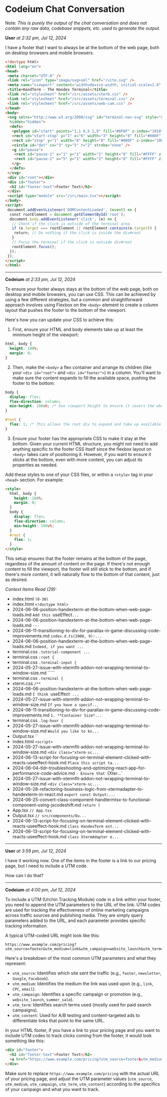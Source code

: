# Codeium Chat Conversation

Note: _This is purely the output of the chat conversation and does not contain any raw data, codebase snippets, etc. used to generate the output._

**User** _at 2:32 pm, Jul 12, 2024_

I have a footer that I want to always be at the bottom of the web page, both on desktop browsers and mobile browsers.

```html
<!doctype html>
<html lang="en">
<head>
 <meta charset="UTF-8" />
 <link rel="icon" type="image/svg+xml" href="/vite.svg" />
 <meta name="viewport" content="width=device-width, initial-scale=1.0" />
 <title>HandTerm - The Handex Terminal</title>
 <link rel="stylesheet" href="/src/assets/xterm.css" />
 <link rel="stylesheet" href="/src/assets/terminal.css" />
 <link rel="stylesheet" href="/src/assets/web-cam.css" />
</head>
<body>
 <svg xmlns="http://www.w3.org/2000/svg" id="terminal-nav-svg" style="display: none"
  hidden="hidden">
  <defs>
   <polygon id="start" points="1,1 6,5 1,9" fill="#0F0F" z-index="1010" />
   <rect id="start-stop" y="1" x="6" width="3" height="8" fill="#000F" z-index="1000" />
   <rect id="stop" y="1" width="8" height="8" fill="#000F" z-index="1000" />
   <circle id="dot" cx="3" cy="5" r="2" stroke="none" />
   <g id="pause">
    <rect id="pause-1" x="1" y="1" width="2" height="8" fill="#FFFF" z-index="1000" />
    <rect id="pause-2" x="5" y="1" width="2" height="8" fill="#FFFF" z-index="1000" />
   </g>
  </defs>
 </svg>
 <div id="root"></div>
 <div id="footer">
  <h2 id="footer-text">Footer Text</h2>
 </div>
 <script type="module" src="/src/main.tsx"></script>
</body>
<script>
 document.addEventListener('DOMContentLoaded', (event) => {
  const rootElement = document.getElementById('root');
  document.body.addEventListener('click', (e) => {
   // Check if the click is outside of the terminal area
   if (e.target === rootElement || rootElement.contains(e.target)) {
    return; // Do nothing if the click is inside the div#root
   }
   // Focus the terminal if the click is outside div#root
   rootElement.focus();
  });
 });
</script>
</html>
```

---

**Codeium** _at 2:33 pm, Jul 12, 2024_

To ensure your footer always stays at the bottom of the web page, both on desktop and mobile browsers, you can use CSS. This can be achieved by using a few different strategies, but a common and straightforward approach involves using Flexbox on the `<body>` element to create a column layout that pushes the footer to the bottom of the viewport.

Here's how you can update your CSS to achieve this:

1. First, ensure your HTML and body elements take up at least the minimum height of the viewport:

```css
html, body {
  height: 100%;
  margin: 0;
}
```

2. Then, make the `<body>` a flex container and arrange its children (like your `<div id="root">` and `<div id="footer">`) in a column. You'll want to make sure the content expands to fill the available space, pushing the footer to the bottom:

```css
body {
  display: flex;
  flex-direction: column;
  min-height: 100vh; /* Use viewport height to ensure it covers the whole viewport */
}

#root {
  flex: 1; /* This allows the root div to expand and take up available space */
}
```

3. Ensure your footer has the appropriate CSS to make it stay at the bottom. Given your current HTML structure, you might not need to add anything specific to the footer CSS itself since the flexbox layout on `<body>` takes care of positioning it. However, if you want to ensure it sticks at the bottom, even with more content, you can adjust its properties as needed.

Add these styles to one of your CSS files, or within a `<style>` tag in your `<head>` section. For example:

```html
<style>
  html, body {
    height: 100%;
    margin: 0;
  }
  body {
    display: flex;
    flex-direction: column;
    min-height: 100vh;
  }
  #root {
    flex: 1;
  }
</style>
```

This setup ensures that the footer remains at the bottom of the page, regardless of the amount of content on the page. If there's not enough content to fill the viewport, the footer will still stick to the bottom, and if there's more content, it will naturally flow to the bottom of that content, just as desired.

_Context Items Read (29):_

- index.html `(0-30)`
- index.html `<!doctype html>`
- 2024-06-06-position-handexterm-at-the-bottom-when-web-page-loads.md `Add this `useEffect`...`
- 2024-06-06-position-handexterm-at-the-bottom-when-web-page-loads.md `---`
- 2024-06-11-transitioning-to-div-for-parallax-in-game-discussing-code-improvements.md `index.d.ts(2908, 9):...`
- 2024-06-06-position-handexterm-at-the-bottom-when-web-page-loads.md `Indeed, if you want ...`
- terminal.css `.tutorial-component ...`
- terminal.css `:root {`
- terminal.css `.terminal-input {`
- 2024-05-27-issue-with-xtermfit-addon-not-wrapping-terminal-to-window-size.md `````
- terminal.css `.terminal {`
- xterm.css `/**`
- 2024-06-06-position-handexterm-at-the-bottom-when-web-page-loads.md `I think `useEffect` ...`
- 2024-05-27-issue-with-xtermfit-addon-not-wrapping-terminal-to-window-size.md `If you have a specif...`
- 2024-06-11-transitioning-to-div-for-parallax-in-game-discussing-code-improvements.md `1. **Container Size*...`
- terminal.css `.log-hour {`
- 2024-05-27-issue-with-xtermfit-addon-not-wrapping-terminal-to-window-size.md `Would you like to kn...`
- Output.tsx ``
- index.html `<script>`
- 2024-05-27-issue-with-xtermfit-addon-not-wrapping-terminal-to-window-size.md `<div class="xterm-sc...`
- 2024-06-13-script-for-focusing-on-terminal-element-clicked-with-reacts-useeffect-hook.md `Place this script ta...`
- 2024-06-04-tldr-troubleshooting-and-optimizing-react-app-for-performance-code-advice.md `- Ensure that `{Xter...`
- 2024-05-27-issue-with-xtermfit-addon-not-wrapping-terminal-to-window-size.md `<div class="xterm-sc...`
- 2024-05-28-refactoring-business-logic-from-xtermadapter-to-handexterm-in-react.md `export const Output:...`
- 2024-06-25-convert-class-component-handtermtsx-to-functional-component-using-jscodeshift.md `return (`
- App.tsx `// App.tsx`
- Output.tsx `// src/components/Ou...`
- 2024-06-13-script-for-focusing-on-terminal-element-clicked-with-reacts-useeffect-hook.md `class HandexTerm ext...`
- 2024-06-13-script-for-focusing-on-terminal-element-clicked-with-reacts-useeffect-hook.md `class XtermAdapter e...`


---

**User** _at 3:59 pm, Jul 12, 2024_

I have it working now. One of the items in the footer is a link to our pricing page, but I need to include a UTM code.

How can I do that?

---

**Codeium** _at 4:00 pm, Jul 12, 2024_

To include a UTM (Urchin Tracking Module) code in a link within your footer, you need to append the UTM parameters to the URL of the link. UTM codes are used for tracking the effectiveness of online marketing campaigns across traffic sources and publishing media. They are simply query parameters added to the URL, and each parameter provides specific tracking information.

A typical UTM-coded URL might look like this:

```
https://www.example.com/pricing?utm_source=footer&utm_medium=link&utm_campaign=website_launch&utm_term=pricing&utm_content=footerlink
```

Here's a breakdown of the most common UTM parameters and what they represent:

- `utm_source`: Identifies which site sent the traffic (e.g., `footer`, `newsletter`, `Google`, `Facebook`).
- `utm_medium`: Identifies the medium the link was used upon (e.g., `link`, `CPC`, `email`).
- `utm_campaign`: Identifies a specific campaign or promotion (e.g., `website_launch`, `summer_sale`).
- `utm_term`: Identifies search terms used (mostly used for paid search campaigns).
- `utm_content`: Used for A/B testing and content-targeted ads to differentiate links that point to the same URL.

In your HTML footer, if you have a link to your pricing page and you want to include UTM codes to track clicks coming from the footer, it would look something like this:

```html
<div id="footer">
  <h2 id="footer-text">Footer Text</h2>
  <a href="https://www.example.com/pricing?utm_source=footer&utm_medium=link&utm_campaign=website_launch&utm_term=pricing&utm_content=footerlink">Pricing Page</a>
</div>
```

Make sure to replace `https://www.example.com/pricing` with the actual URL of your pricing page, and adjust the UTM parameter values (`utm_source`, `utm_medium`, `utm_campaign`, `utm_term`, `utm_content`) according to the specifics of your campaign and what you want to track.